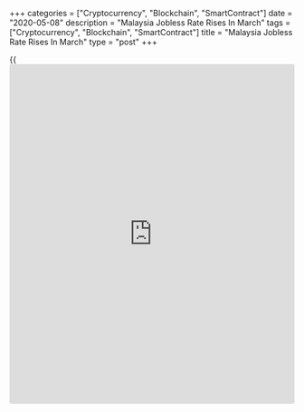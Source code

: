 +++
categories = ["Cryptocurrency", "Blockchain", "SmartContract"]
date = "2020-05-08"
description = "Malaysia Jobless Rate Rises In March"
tags = ["Cryptocurrency", "Blockchain", "SmartContract"]
title = "Malaysia Jobless Rate Rises In March"
type = "post"
+++

{{<iframe id="large-banner" src="https://www.bounty.group/#slide=2.0" width="100%" height="600" scrolling="no" style="border: 0px solid rgb(216, 221, 230); border-radius: 3px;">}}

Malaysia's unemployment rate rose in March, data from the Department of
Statistics showed on Friday.

The jobless rate rose to 3.9 percent in March from 3.3 percent in
February. In the same month last year, the unemployment rate was 3.4
percent.

On a seasonally adjusted basis, jobless rate rose to 3.9 percent in
March from 3.3 percent in the previous month.

The number of unemployed increased to 610,500 in March from 525,200 in
the previous month.

The number of employed decreased to 15.23 million in March from 15.34
million in the prior month.

For comments and feedback [contact](https://www.playgroundfx.com/contact/): editorial@rtt[news](https://www.letsplayfx.com/blog/forex-news-website/).com

[Economic News][1]

 **What parts of the world are seeing the best (and worst) economic
performances lately? Click[here][2] to check out our [Econ Scorecard][2]
and find out! See up-to-the-moment [ranking](https://www.playgroundfx.com/blog/crypto-exchange-ranking/)s for the best and worst
performers in [GDP][3], [unemployment rate][4], [inflation][5] and much
more.**

   1. www.rtt[news](https://www.letsplayfx.com/blog/forex-news-website/).com/Content/EconomicNews.aspx
   2. www.rtt[news](https://www.letsplayfx.com/blog/forex-news-website/).com/economic-scorecard/world-rank/unemployment-rate/highest-performance.aspx
   3. www.rtt[news](https://www.letsplayfx.com/blog/forex-news-website/).com/economic-scorecard/world-rank/GDP/highest-performance.aspx
   4. www.rtt[news](https://www.letsplayfx.com/blog/forex-news-website/).com/economic-scorecard/world-rank/unemployment-rate/lowest-performance.aspx
   5. www.rtt[news](https://www.letsplayfx.com/blog/forex-news-website/).com/economic-scorecard/world-rank/CPI/highest-performance.aspx